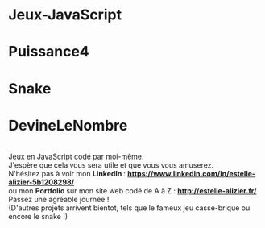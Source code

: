 # Jeux-JavaScript
# Puissance4 
# Snake
# DevineLeNombre
<br>Jeux en JavaScript codé par moi-même. 
<br>J'espère que cela vous sera utile et que vous vous amuserez.
<br>N'hésitez pas à voir mon <strong> LinkedIn </strong> : <strong> https://www.linkedin.com/in/estelle-alizier-5b1208298/ </strong>
<br>ou mon <strong> Portfolio </strong> sur mon site web codé de A à Z : <strong> http://estelle-alizier.fr/ </strong>
<br>Passez une agréable journée !
<br>
(D'autres projets arrivent bientot, tels que le fameux jeu casse-brique ou encore le snake !)
